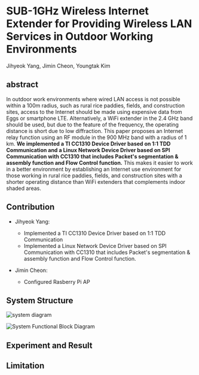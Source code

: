 # SUB-1GHz Wireless Internet Extender for Providing Wireless LAN Services in Outdoor Working Environments

Jihyeok Yang, Jimin Cheon, Youngtak Kim

## abstract
In outdoor work environments where wired LAN access is not possible within a 100m radius, such as rural rice paddies, fields, and construction sites, access to the Internet should be made using expensive data from Eggs or smartphone LTE. Alternatively, a WiFi extender in the 2.4 GHz band should be used, but due to the feature of the frequency, the operating distance is short due to low diffraction. This paper proposes an Internet relay function using an RF module in the 900 MHz band with a radius of 1 km. **We implemented a TI CC1310 Device Driver based on 1:1 TDD Communication and a Linux Network Device Driver based on SPI Communication with CC1310 that includes Packet's segmentation & assembly function and Flow Control function.** This makes it easier to work in a better environment by establishing an Internet use environment for those working in rural rice paddies, fields, and construction sites with a shorter operating distance than WiFi extenders that complements indoor shaded areas.

## Contribution
- Jihyeok Yang: 
  * Implemented a TI CC1310 Device Driver based on 1:1 TDD Communication 
  * Implemented a Linux Network Device Driver based on SPI Communication with CC1310 that includes Packet's segmentation & assembly function and Flow Control function.
  
- Jimin Cheon: 
  * Configured Rasberry Pi AP

## System Structure
![system diagram](https://user-images.githubusercontent.com/44808660/189515043-303396d8-236f-48d3-b7bc-66a6c4b3d711.png)

![System Functional Block Diagram](https://user-images.githubusercontent.com/44808660/189515052-2035c884-06cc-4057-8b93-37118d70e423.png)

## Experiment and Result

## Limitation
